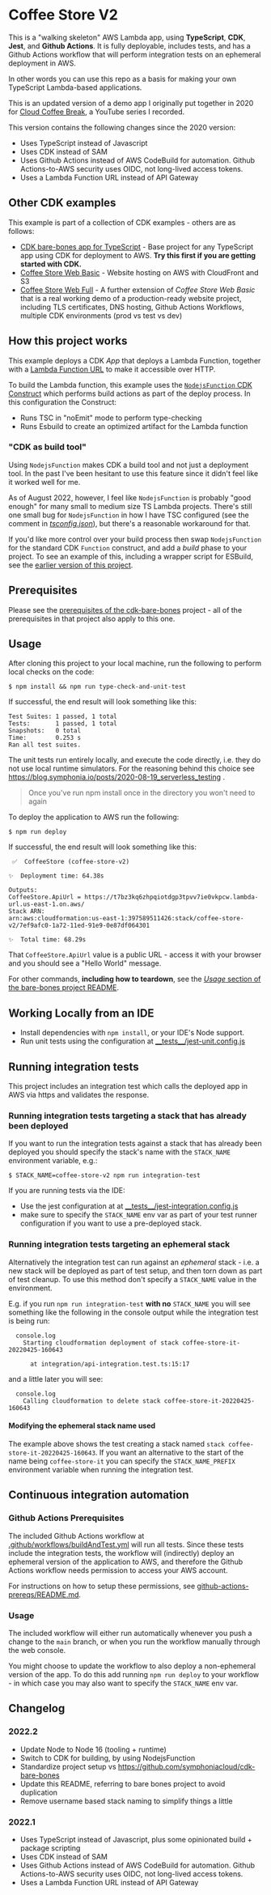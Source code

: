 # Coffee Store V2

This is a "walking skeleton" AWS Lambda app, using **TypeScript**, **CDK**, **Jest**, and **Github Actions**. It is fully
deployable, includes tests, and has a Github Actions workflow that will perform integration tests on an ephemeral
deployment in AWS.

In other words you can use this repo as a basis for making your own TypeScript Lambda-based applications.

This is an updated version of a demo app I originally put together in 2020 for
[Cloud Coffee Break](https://github.com/symphoniacloud/cloud-coffee-break), a YouTube series I recorded.

This version contains the following changes since the 2020 version:

* Uses TypeScript instead of Javascript
* Uses CDK instead of SAM
* Uses Github Actions instead of AWS CodeBuild for automation. Github Actions-to-AWS security uses OIDC, not long-lived
  access tokens.
* Uses a Lambda Function URL instead of API Gateway

## Other CDK examples

This example is part of a collection of CDK examples - others are as follows:

* [CDK bare-bones app for TypeScript](https://github.com/symphoniacloud/cdk-bare-bones) - Base project for any TypeScript app using CDK for deployment to AWS. **Try this first if you are getting started with CDK.**
* [Coffee Store Web Basic](https://github.com/symphoniacloud/coffee-store-web-basic) - Website hosting on AWS with CloudFront and S3
* [Coffee Store Web Full](https://github.com/symphoniacloud/coffee-store-web-full) - A further extension of _Coffee Store Web Basic_ that is a real working demo of a production-ready website project, including TLS certificates, DNS hosting, Github Actions Workflows, multiple CDK environments (prod vs test vs dev)

## How this project works

This example deploys a CDK _App_ that deploys a Lambda Function, together with a [Lambda Function URL](https://docs.aws.amazon.com/lambda/latest/dg/lambda-urls.html) to make it accessible over HTTP.

To build the Lambda function, this example uses the [`NodejsFunction` CDK Construct](https://docs.aws.amazon.com/cdk/api/v2/docs/aws-cdk-lib.aws_lambda_nodejs-readme.html) which performs build actions as part of the deploy process. In this configuration the Construct:

* Runs TSC in "noEmit" mode to perform type-checking
* Runs Esbuild to create an optimized artifact for the Lambda function 

### "CDK as build tool"

Using `NodejsFunction` makes CDK a build tool and not just a deployment tool. In the past I've been hesitant to use this feature since it didn't feel like it worked well for me.

As of August 2022, however, I feel like `NodejsFunction` is probably "good enough" for many small to medium size TS Lambda projects. There's still one small bug for `NodejsFunction` in how I have TSC configured (see the comment in [_tsconfig.json_](tsconfig.json)), but there's a reasonable workaround for that.

If you'd like more control over your build process then swap `NodejsFunction` for the standard CDK `Function` construct, and add a _build_ phase to your project. To see an example of this, including a wrapper script for ESBuild, see the [earlier version of this project](https://github.com/symphoniacloud/coffee-store-v2/tree/57a209a28be7eabe468125ea1d5dc0f81433fcd2).

## Prerequisites

Please see the [prerequisites of the cdk-bare-bones](https://github.com/symphoniacloud/cdk-bare-bones#prerequisites) project - all of the prerequisites in that project also apply to this one.

## Usage

After cloning this project to your local machine, run the following to perform local checks on the code:

```shell
$ npm install && npm run type-check-and-unit-test
```

If successful, the end result will look something like this:

```shell
Test Suites: 1 passed, 1 total
Tests:       1 passed, 1 total
Snapshots:   0 total
Time:        0.253 s
Ran all test suites.
```

The unit tests run entirely locally, and execute the code directly, i.e. they do not use local runtime simulators. For
the reasoning behind this choice see https://blog.symphonia.io/posts/2020-08-19_serverless_testing .

> Once you've run npm install once in the directory you won't need to again

To deploy the application to AWS run the following:

```shell
$ npm run deploy
```

If successful, the end result will look something like this:

```shell
 ✅  CoffeeStore (coffee-store-v2)

✨  Deployment time: 64.38s

Outputs:
CoffeeStore.ApiUrl = https://t7bz3kq6zhpqiotdgp3tpvv7ie0vkpcw.lambda-url.us-east-1.on.aws/
Stack ARN:
arn:aws:cloudformation:us-east-1:397589511426:stack/coffee-store-v2/7ef9afc0-1a72-11ed-91e9-0e87df064301

✨  Total time: 68.29s
```

That `CoffeeStore.ApiUrl` value is a public URL - access it with your browser and you should see a "Hello World" message.

For other commands, **including how to teardown**, see the [_Usage_ section of the bare-bones project README](https://github.com/symphoniacloud/cdk-bare-bones#usage).

## Working Locally from an IDE

* Install dependencies with `npm install`, or your IDE's Node support.
* Run unit tests using the configuration at [\_\_tests__/jest-unit.config.js](__tests__/jest-unit.config.js)

## Running integration tests

This project includes an integration test which calls the deployed app in AWS via https and validates the response.

### Running integration tests targeting a stack that has already been deployed

If you want to run the integration tests against a stack that has already been deployed you should specify the stack's name with
the `STACK_NAME` environment variable, e.g.:

```shell
$ STACK_NAME=coffee-store-v2 npm run integration-test
```

If you are running tests via the IDE:

* Use the jest configuration at at [\_\_tests__/jest-integration.config.js](__tests__/jest-integration.config.js)
* make sure to specify the `STACK_NAME` env var as part of your test runner configuration if you want to use a
  pre-deployed stack.

### Running integration tests targeting an ephemeral stack

Alternatively the integration test can run against an _ephemeral_ stack - i.e. a new stack will be deployed as part of
test setup, and then torn down as part of test cleanup. To use this method don't
specify a `STACK_NAME` value in the environment.

E.g. if you run `npm run integration-test` **with no** `STACK_NAME` you will see something like the following in the console output
while the integration test is being run:

```shell
  console.log
    Starting cloudformation deployment of stack coffee-store-it-20220425-160643

      at integration/api-integration.test.ts:15:17
```

and a little later you will see:

```shell
  console.log
    Calling cloudformation to delete stack coffee-store-it-20220425-160643
```

#### Modifying the ephemeral stack name used

The example above shows the test creating a stack named `stack coffee-store-it-20220425-160643`. If you want an
alternative to the start of the name being `coffee-store-it` you can specify
the `STACK_NAME_PREFIX` environment variable when running the integration test.

## Continuous integration automation

### Github Actions Prerequisites

The included Github Actions workflow at [.github/workflows/buildAndTest.yml](.github/workflows/buildAndTest.yml) will
run all tests. Since these tests include the integration tests, the workflow will (indirectly) deploy
an ephemeral version of the application to AWS, and therefore the Github Actions workflow needs permission to access
your AWS account.

For instructions on how to setup these permissions,
see [github-actions-prereqs/README.md](github-actions-prereqs/README.md).

### Usage

The included workflow will either run automatically whenever you push a change to the `main` branch, or when you run
the workflow manually through the web console.

You might choose to update the workflow to also deploy a non-ephemeral version of the app. To do this add running
`npm run deploy` to your workflow - in which case you may also want to specify the `STACK_NAME` env var.

## Changelog

### 2022.2

* Update Node to Node 16 (tooling + runtime)
* Switch to CDK for building, by using NodejsFunction
* Standardize project setup vs https://github.com/symphoniacloud/cdk-bare-bones
* Update this README, referring to bare bones project to avoid duplication
* Remove username based stack naming to simplify things a little

### 2022.1

* Uses TypeScript instead of Javascript, plus some opinionated build + package scripting
* Uses CDK instead of SAM
* Uses Github Actions instead of AWS CodeBuild for automation. Github Actions-to-AWS security uses OIDC, not long-lived
  access tokens.
* Uses a Lambda Function URL instead of API Gateway